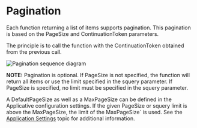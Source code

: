 # Pagination

Each function returning a list of items supports pagination. This pagination is based on the
PageSize and ContinuationToken parameters.

The principle is to call the function with the ContinuationToken obtained from the previous call.

![Pagination sequence diagram](/img/product_docs/identitymanager/identitymanager/integration-guide/api/pagination/pagination.webp)

**NOTE:** Pagination is optional. If PageSize is not specified, the function will return all items
or use the limit specified in the squery parameter. If PageSize is specified, no limit must be
specified in the squery parameter.

A DefaultPageSize as well as a MaxPageSize can be defined in the Applicative configuration settings.
If the given PageSize or squery limit is above the MaxPageSize, the limit of the MaxPageSize` is
used. See the
[Application Settings](/docs/identitymanager/saas/identitymanager/integration-guide/network-configuration/server-configuration/general-purpose/index.md)
topic for additional information.
